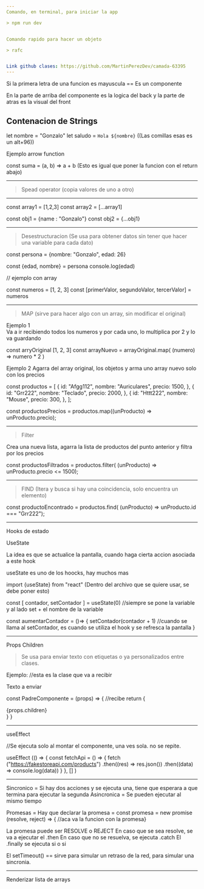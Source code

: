 ```yaml
---
Comando, en terminal, para iniciar la app

> npm run dev


Comando rapido para hacer un objeto

> rafc


Link github clases: https://github.com/MartinPerezDev/camada-63395
---
```



Si la primera letra de una funcion es mayuscula == Es un componente 

En la parte de arriba del componente es la logica del back y la parte de atras es la visual del front

## Contenacion de Strings

let nombre = "Gonzalo"
let saludo = `Hola ${nombre}`    ((Las comillas esas es un alt+96))


Ejemplo arrow function

const suma = (a, b) => a + b        (Esto es igual que poner la funcion con el return abajo)

------------------
> Spead operator (copia valores de uno a otro)
------------------

const array1 = [1,2,3]
const array2 = [...array1]

const obj1 = {name : "Gonzalo"}
const obj2 = {...obj1}

------------------

> Desestructuracion  (Se usa para obtener datos sin tener que hacer una variable para cada dato)


const persona = {nombre: "Gonzalo", edad: 26}

const {edad, nombre} = persona
console.log(edad)

// ejemplo con array

const numeros = [1, 2, 3]
const [primerValor, segundoValor, tercerValor] = numeros

------------------

> MAP      (sirve para hacer algo con un array, sin modificar el original)


Ejemplo 1  
Va a ir recibiendo todos los numeros y por  cada uno, lo multiplica por 2 y lo va guardando

const arryOriginal [1, 2, 3]
const arrayNuevo = arrayOriginal.map( (numero) => numero * 2 )        

Ejemplo 2 
Agarra del array original, los objetos y arma uno array nuevo solo con los precios

const productos = [
  {
    id: "Afgg112",
    nombre: "Auriculares",
    precio: 1500,
  },
  {
    id: "Grr222",
    nombre: "Teclado",
    precio: 2000,
  },
  {
    id: "Httt222",
    nombre: "Mouse",
    precio: 300,
  },
];

const productosPrecios = productos.map((unProducto) => unProducto.precio);


------------------

>Filter

Crea una nueva lista, agarra la lista de productos del punto anterior y filtra por los precios

const productosFiltrados = productos.filter( (unProducto) => unProducto.precio <= 1500);

   
------------------

>FIND       (Itera y busca si hay una coincidencia, solo encuentra un elemento)


const productoEncontrado = productos.find( (unProducto) => unProducto.id === "Grr222");



--------

Hooks de estado

UseState

La idea es que se actualice la pantalla, cuando haga cierta accion asociada a este hook

useState es uno de los hoocks, hay muchos mas

import {useState} from "react"    (Dentro del archivo que se quiere usar, se debe poner esto)

const [ contador, setContador ] = useState(0)     //siempre se pone la variable y al lado set + el nombre de la variable

const aumentarContador = ()=> {
  setContador(contador + 1)  //cuando se llama al setContador, es cuando se utiliza el hook y se refresca la pantalla
}


--------

Props Children

> Se usa para enviar texto con etiquetas o ya personalizados entre clases. 

Ejemplo:
<PadreComponente>    //esta es la clase que va a recibir
  <p> Texto a enviar </p>
</PadreComponente>


const PadreComponente = (props) => {   //recibe
  return {
    <div>
    {props.children}
    </div>
  }
}


--------

useEffect

//Se ejecuta solo al montar el componente, una ves sola. no se repite.


useEffect (() => { 
  const fetchApi = () => {
    fetch ("https://fakestoreapi.com/products")
      .then((res) => res.json())
      .then((data) => console.log(data))
  }
}, [] )


-----------


Sincronico = Si hay dos acciones y se ejecuta una, tiene que esperara a que termina para ejecutar la segunda
Asincronica = Se pueden ejecutar al mismo tiempo 

Promesas = 
Hay que declarar la promesa =    const promesa = new promise (resolve, reject) => { //aca va la funcion con la promesa}

La promesa puede ser RESOLVE o REJECT 
En caso que se sea resolve, se va a ejecutar el .then
En caso que no se resuelva, se ejecuta .catch
El .finally se ejecuta si o si 

El setTimeout()     == sirve para simular un retraso de la red, para simular una sincronia.


----------------

Renderizar lista de arrays

























